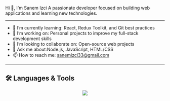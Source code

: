 Hi 👋, I'm Sanem Izci
A passionate developer focused on building web applications and learning new technologies.

---


- 🌱 I’m currently learning: React, Redux Toolkit, and Git best practices  
- 🔭 I’m working on: Personal projects to improve my full-stack development skills  
- 👯 I’m looking to collaborate on: Open-source web projects  
- 💬 Ask me about:Node.js, JavaScript, HTML/CSS  
- 📫 How to reach me: sanemizci33@gmail.com 

---

## 🛠️ Languages & Tools
<p align="center">
  <img src="https://skillicons.dev/icons?i=,javascript,html,css,react,git" />
</p>

